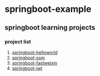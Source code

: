 # springboot-example
## springboot learning projects
### project list
1. [springboot-helloworld](/springboot-helloworld/README.md)
2. [springboot-ssm](/springboot-ssm/README.md)
3. [springboot-fastweixin](/springboot-fastweixin/README.md)
3. [springboot-jwt](/springboot-jwt/README.md)
